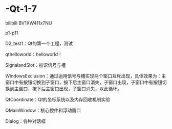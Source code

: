 # -Qt-1-7

bilibili BV1XW411x7NU

p1-p11

D2_test1：Qt的第一个工程，测试

qthelloworld：helloworld！

SignalandSlot：初识信号与槽

WindowsExclusion：通过运用信号与槽实现两个窗口互斥出现，具体效果为：主窗口中有按钮切换到子窗口，按下后主窗口消失，子窗口出现，子窗口中有按钮切换到主窗口，按下后主窗口出现，子窗口消失，以此循环。

QtCoordinate：Qt的坐标系统以及内存回收机制实验

QMainWindow：核心控件和浮动窗口

Dialog：各种对话框
